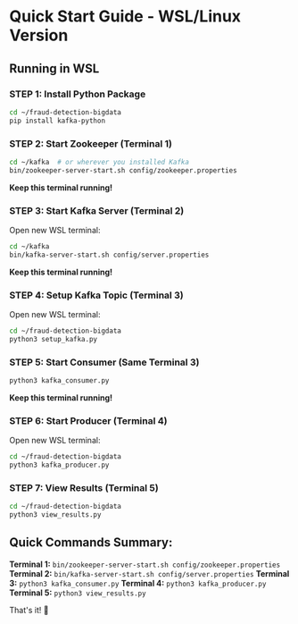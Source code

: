 # Quick Start Guide - WSL/Linux Version

## Running in WSL

### STEP 1: Install Python Package
```bash
cd ~/fraud-detection-bigdata
pip install kafka-python
```

### STEP 2: Start Zookeeper (Terminal 1)
```bash
cd ~/kafka  # or wherever you installed Kafka
bin/zookeeper-server-start.sh config/zookeeper.properties
```
**Keep this terminal running!**

### STEP 3: Start Kafka Server (Terminal 2)
Open new WSL terminal:
```bash
cd ~/kafka
bin/kafka-server-start.sh config/server.properties
```
**Keep this terminal running!**

### STEP 4: Setup Kafka Topic (Terminal 3)
Open new WSL terminal:
```bash
cd ~/fraud-detection-bigdata
python3 setup_kafka.py
```

### STEP 5: Start Consumer (Same Terminal 3)
```bash
python3 kafka_consumer.py
```
**Keep this terminal running!**

### STEP 6: Start Producer (Terminal 4)
Open new WSL terminal:
```bash
cd ~/fraud-detection-bigdata
python3 kafka_producer.py
```

### STEP 7: View Results (Terminal 5)
```bash
cd ~/fraud-detection-bigdata
python3 view_results.py
```

## Quick Commands Summary:

**Terminal 1:** `bin/zookeeper-server-start.sh config/zookeeper.properties`
**Terminal 2:** `bin/kafka-server-start.sh config/server.properties`
**Terminal 3:** `python3 kafka_consumer.py`
**Terminal 4:** `python3 kafka_producer.py`
**Terminal 5:** `python3 view_results.py`

That's it! 🚀
